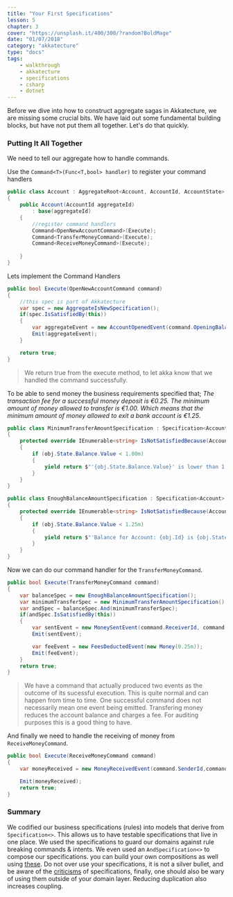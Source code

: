 ```yaml
---
title: "Your First Specifications"
lesson: 5
chapter: 3
cover: "https://unsplash.it/400/300/?random?BoldMage"
date: "01/07/2018"
category: "akkatecture"
type: "docs"
tags:
    - walkthrough
    - akkatecture
    - specifications
    - csharp
    - dotnet
---
```

Before we dive into how to construct aggregate sagas in Akkatecture, we are missing some crucial bits. We have laid out some fundamental building blocks, but have not put them all together. Let's do that quickly.

### Putting It All Together

We need to tell our aggregate how to handle commands.

Use the `Command<T>(Func<T,bool> handler)` to register your command handlers

```csharp
public class Account : AggregateRoot<Account, AccountId, AccountState>
{
    public Account(AccountId aggregateId)
        : base(aggregateId)
    {
        //register command handlers
        Command<OpenNewAccountCommand>(Execute);
        Command<TransferMoneyCommand>(Execute);
        Command<ReceiveMoneyCommand>(Execute);
        
    }
}
```

Lets implement the Command Handlers
```csharp
public bool Execute(OpenNewAccountCommand command)
{
    //this spec is part of Akkatecture
    var spec = new AggregateIsNewSpecification();
    if(spec.IsSatisfiedBy(this))
    {
        var aggregateEvent = new AccountOpenedEvent(command.OpeningBalance)
        Emit(aggregateEvent);
    }

    return true;
}
```

> We return true from the execute method, to let akka know that we handled the command successfully.

To be able to send money the business requirements specified that; *The transaction fee for a successful money deposit is €0.25. The minimum amount of money allowed to transfer is €1.00. Which means that the minimum amount of money allowed to exit a bank account is €1.25*. 

```csharp
public class MinimumTransferAmountSpecification : Specification<Account> 
{
    protected override IEnumerable<string> IsNotSatisfiedBecause(Account obj)
    {
        if (obj.State.Balance.Value < 1.00m)
        {
            yield return $"'{obj.State.Balance.Value}' is lower than 1.25 '{obj.GetIdentity()}' is not new";
        }
    }
}

public class EnoughBalanceAmountSpecification : Specification<Account> 
{
    protected override IEnumerable<string> IsNotSatisfiedBecause(Account obj)
    {
        if (obj.State.Balance.Value < 1.25m)
        {
            yield return $"'Balance for Account: {obj.Id} is {obj.State.Balance.Value}' is lower than 1.25";
        }
    }
}
```

Now we can do our command handler for the `TransferMoneyCommand`.
```csharp
public bool Execute(TransferMoneyCommand command)
{
    var balanceSpec = new EnoughBalanceAmountSpecification();
    var minimumTransferSpec = new MinimumTransferAmountSpecification();
    var andSpec = balanceSpec.And(minimumTransferSpec);
    if(andSpec.IsSatisfiedBy(this))
    {
        var sentEvent = new MoneySentEvent(command.ReceiverId, command.Amount)
        Emit(sentEvent);

        var feeEvent = new FeesDeductedEvent(new Money(0.25m));
        Emit(feeEvent);
    }
    return true;
}
```

> We have a command that actually produced two events as the outcome of its sucessful execution. This is quite normal and can happen from time to time. One successful command does not necessarily mean one event being emitted. Transfering money reduces the account balance and charges a fee. For auditing purposes this is a good thing to have.

And finally we need to handle the receiving of money from `ReceiveMoneyCommand`.

```csharp
public bool Execute(ReceiveMoneyCommand command)
{
    var moneyReceived = new MoneyReceivedEvent(command.SenderId,command.Amount);

    Emit(moneyReceived);
    return true;
}
```

### Summary

We codified our business specifications (rules) into models that derive from `Specification<>`. This allows us to have testable specifications that live in one place. We used the specifications to guard our domains against rule breaking commands & intents. We even used an `AndSpecification<>` to compose our specifications. you can build your own compositions as well using [these](https://github.com/Lutando/Akkatecture/tree/master/src/Akkatecture/Specifications/Provided). Do not over use your specifications, it is not a silver bullet, and be aware of the [criticisms](https://en.wikipedia.org/wiki/Specification_pattern#Criticisms) of specifications, finally, one should also be wary of using them outside of your domain layer. Reducing duplication also increases coupling.